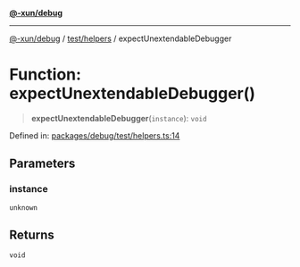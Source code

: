 [**@-xun/debug**](../../../README.md)

***

[@-xun/debug](../../../README.md) / [test/helpers](../README.md) / expectUnextendableDebugger

# Function: expectUnextendableDebugger()

> **expectUnextendableDebugger**(`instance`): `void`

Defined in: [packages/debug/test/helpers.ts:14](https://github.com/Xunnamius/rejoinder/blob/f64c1e0c19bc97c588be2ae8d7b20734d4ed6719/packages/debug/test/helpers.ts#L14)

## Parameters

### instance

`unknown`

## Returns

`void`
